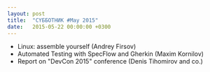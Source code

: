 ```yaml
---
layout: post
title:  "CYББОТНИК #May 2015"
date:   2015-05-22 00:00:00 +0300
---
```


* Linux: assemble yourself (Andrey Firsov)
* Automated Testing with SpecFlow and Gherkin (Maxim Kornilov)
* Report on "DevCon 2015" conference (Denis Tihomirov and co.)